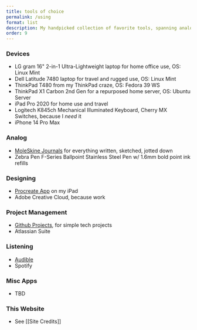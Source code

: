 ```yaml
---
title: tools of choice
permalink: /using
format: list
description: My handpicked collection of favorite tools, spanning analog and digital domains.
order: 9
---
```


### Devices
- LG gram 16" 2-in-1 Ultra-Lightweight laptop for home office use, OS: Linux Mint
- Dell Latitude 7480 laptop for travel and rugged use, OS: Linux Mint
- ThinkPad T480 from my ThinkPad craze, OS: Fedora 39 WS
- ThinkPad X1 Carbon 2nd Gen for a repurposed home server, OS: Ubuntu Server
- iPad Pro 2020 for home use and travel
- Logitech K845ch Mechanical Illuminated Keyboard, Cherry MX Switches, because I *need* it
- iPhone 14 Pro Max

### Analog
- [MoleSkine Journals](https://www.moleskine.com/en-us/) for everything written, sketched, jotted down
- Zebra Pen F-Series Ballpoint Stainless Steel Pen w/ 1.6mm bold point ink refills

### Designing
- [Procreate App](https://procreate.art/) on my iPad
- Adobe Creative Cloud, because work 

### Project Management
- [Github Projects](https://docs.github.com/en/issues/planning-and-tracking-with-projects/creating-projects/creating-a-project), for simple tech projects
- Atlassian Suite

### Listening
- [Audible](https://www.audible.in/)
- Spotify

### Misc Apps
- TBD

### This Website
- See [[Site Credits]]